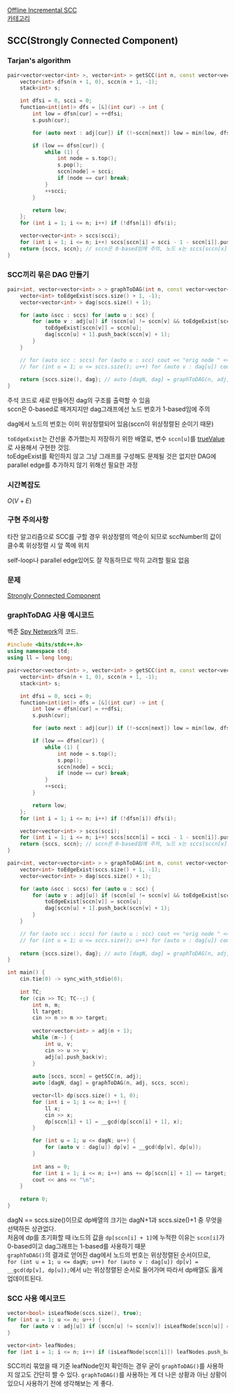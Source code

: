 [Offline Incremental SCC](/그래프%20이론/그래프/Offline%20Incremental%20SCC.md)   
[카테고리](/README.md)
## SCC(Strongly Connected Component)
### Tarjan's algorithm
```cpp
pair<vector<vector<int> >, vector<int> > getSCC(int n, const vector<vector<int> > &adj) { //  auto [sccs, sccn] = getSCC(n, adj);로 사용 // sccs에는 위상정렬된 순서로 {scc1{}, scc2{}, ... } 저장되어 있음
    vector<int> dfsn(n + 1, 0), sccn(n + 1, -1);
    stack<int> s;

    int dfsi = 0, scci = 0;
    function<int(int)> dfs = [&](int cur) -> int {
        int low = dfsn[cur] = ++dfsi;
        s.push(cur);

        for (auto next : adj[cur]) if (!~sccn[next]) low = min(low, dfsn[next] ? dfsn[next] : dfs(next));

        if (low == dfsn[cur]) {
            while (1) {
                int node = s.top();
                s.pop();
                sccn[node] = scci;
                if (node == cur) break;
            }
            ++scci;
        }

        return low;
    };
    for (int i = 1; i <= n; i++) if (!dfsn[i]) dfs(i);

    vector<vector<int> > sccs(scci);
    for (int i = 1; i <= n; i++) sccs[sccn[i] = scci - 1 - sccn[i]].push_back(i);
    return {sccs, sccn}; // sccn은 0-based임에 주의, 노드 x는 sccs[sccn[x]]에 포함되어 있음
}
```
### SCC끼리 묶은 DAG 만들기
```cpp
pair<int, vector<vector<int> > > graphToDAG(int n, const vector<vector<int> > &adj, const vector<vector<int> > &sccs, const vector<int> &sccn) {
    vector<int> toEdgeExist(sccs.size() + 1, -1);
    vector<vector<int> > dag(sccs.size() + 1);

    for (auto &scc : sccs) for (auto u : scc) {
        for (auto v : adj[u]) if (sccn[u] != sccn[v] && toEdgeExist[sccn[v]] != sccn[u]) {
            toEdgeExist[sccn[v]] = sccn[u];
            dag[sccn[u] + 1].push_back(sccn[v] + 1);
        }
    }

    // for (auto scc : sccs) for (auto u : scc) cout << "orig node " << u << " -> dag node " << sccn[u] + 1 << "\n";
    // for (int u = 1; u <= sccs.size(); u++) for (auto v : dag[u]) cout << "dag edge : " << u << " -> " << v << "\n";
    
    return {sccs.size(), dag}; // auto [dagN, dag] = graphToDAG(n, adj, sccs, sccn); 으로 사용
}
```
주석 코드로 새로 만들어진 dag의 구조를 출력할 수 있음   
sccn은 0-based로 매겨지지만 dag그래프에선 노드 번호가 1-based임에 주의   

dag에서 노드의 번호는 이미 위상정렬되어 있음(sccn이 위상정렬된 순이기 때문)   

`toEdgeExist`는 간선을 추가했는지 저장하기 위한 배열로, 변수 `sccn[u]`를 [trueValue](/ps-snippet/C++/기타/Variable%20Name.md#truevalue)로 사용해서 구현한 것임.   
toEdgeExist를 확인하지 않고 그냥 그래프를 구성해도 문제될 것은 없지만 DAG에 parallel edge를 추가하지 않기 위해선 필요한 과정   

### 시간복잡도 
$O(V + E)$   

### 구현 주의사항
타잔 알고리즘으로 SCC를 구할 경우 위상정렬의 역순이 되므로 sccNumber의 값이 클수록 위상정렬 시 앞 쪽에 위치   

self-loop나 parallel edge있어도 잘 작동하므로 딱히 고려할 필요 없음

### 문제
[Strongly Connected Component](https://www.acmicpc.net/problem/2150)   

### graphToDAG 사용 예시코드
백준 [Spy Network](https://www.acmicpc.net/problem/10287)의 코드.   
```cpp
#include <bits/stdc++.h>
using namespace std;
using ll = long long;

pair<vector<vector<int> >, vector<int> > getSCC(int n, const vector<vector<int> > &adj) { //  auto [sccs, sccn] = getSCC(n, adj);로 사용 // sccs에는 위상정렬된 순서로 {scc1{}, scc2{}, ... } 저장되어 있음
    vector<int> dfsn(n + 1, 0), sccn(n + 1, -1);
    stack<int> s;

    int dfsi = 0, scci = 0;
    function<int(int)> dfs = [&](int cur) -> int {
        int low = dfsn[cur] = ++dfsi;
        s.push(cur);

        for (auto next : adj[cur]) if (!~sccn[next]) low = min(low, dfsn[next] ? dfsn[next] : dfs(next));

        if (low == dfsn[cur]) {
            while (1) {
                int node = s.top();
                s.pop();
                sccn[node] = scci;
                if (node == cur) break;
            }
            ++scci;
        }

        return low;
    };
    for (int i = 1; i <= n; i++) if (!dfsn[i]) dfs(i);

    vector<vector<int> > sccs(scci);
    for (int i = 1; i <= n; i++) sccs[sccn[i] = scci - 1 - sccn[i]].push_back(i);
    return {sccs, sccn}; // sccn은 0-based임에 주의, 노드 x는 sccs[sccn[x]]에 포함되어 있음
}

pair<int, vector<vector<int> > > graphToDAG(int n, const vector<vector<int> > &adj, const vector<vector<int> > &sccs, const vector<int> &sccn) {
    vector<int> toEdgeExist(sccs.size() + 1, -1);
    vector<vector<int> > dag(sccs.size() + 1);

    for (auto &scc : sccs) for (auto u : scc) {
        for (auto v : adj[u]) if (sccn[u] != sccn[v] && toEdgeExist[sccn[v]] != sccn[u]) {
            toEdgeExist[sccn[v]] = sccn[u];
            dag[sccn[u] + 1].push_back(sccn[v] + 1);
        }
    }

    // for (auto scc : sccs) for (auto u : scc) cout << "orig node " << u << " -> dag node " << sccn[u] + 1 << "\n";
    // for (int u = 1; u <= sccs.size(); u++) for (auto v : dag[u]) cout << "dag edge : " << u << " -> " << v << "\n";
    
    return {sccs.size(), dag}; // auto [dagN, dag] = graphToDAG(n, adj, sccs, sccn); 으로 사용
}

int main() {
    cin.tie(0) -> sync_with_stdio(0);
    
    int TC;
    for (cin >> TC; TC--;) {
        int n, m;
        ll target;
        cin >> n >> m >> target;
        
        vector<vector<int> > adj(n + 1);
        while (m--) {
            int u, v;
            cin >> u >> v;
            adj[u].push_back(v);
        }
        
        auto [sccs, sccn] = getSCC(n, adj);
        auto [dagN, dag] = graphToDAG(n, adj, sccs, sccn);

        vector<ll> dp(sccs.size() + 1, 0);
        for (int i = 1; i <= n; i++) {
            ll x;
            cin >> x;
            dp[sccn[i] + 1] = __gcd(dp[sccn[i] + 1], x);
        }

        for (int u = 1; u <= dagN; u++) {
            for (auto v : dag[u]) dp[v] = __gcd(dp[v], dp[u]);
        }
        
        int ans = 0;
        for (int i = 1; i <= n; i++) ans += dp[sccn[i] + 1] == target;
        cout << ans << "\n";
    }
    
    return 0;
}
```

dagN == sccs.size()이므로 dp배열의 크기는 dagN+1과 sccs.size()+1 중 무엇을 선택하든 상관없다.   
처음에 dp를 초기화할 때 i노드의 값을 `dp[sccn[i] + 1]`에 누적한 이유는 `sccn[i]`가 0-based이고 dag그래프는 1-based를 사용하기 때문   
`graphToDAG()`의 결과로 얻어진 dag에서 노드의 번호는 위상정렬된 순서이므로,   
`for (int u = 1; u <= dagN; u++) for (auto v : dag[u]) dp[v] = __gcd(dp[v], dp[u]);`에서 u는 위상정렬된 순서로 들어가며 따라서 dp배열도 옳게 업데이트된다.   

### SCC 사용 예시코드
```cpp
vector<bool> isLeafNode(sccs.size(), true);
for (int u = 1; u <= n; u++) {
    for (auto v : adj[u]) if (sccn[u] != sccn[v]) isLeafNode[sccn[u]] = false;
}

vector<int> leafNodes;
for (int i = 1; i <= n; i++) if (isLeafNode[sccn[i]]) leafNodes.push_back(i);
```
SCC끼리 묶었을 때 기준 leafNode인지 확인하는 경우 굳이 `graphToDAG()`를 사용하지 않고도 간단히 짤 수 있다. `graphToDAG()`를 사용하는 게 더 나은 상황과 아닌 상황이 있으니 사용하기 전에 생각해보는 게 좋다.   